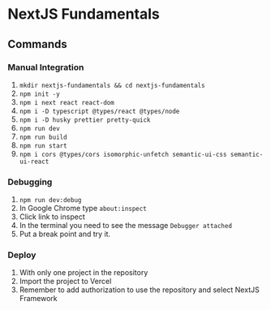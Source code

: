 # NextJS Fundamentals

## Commands

### Manual Integration

1. `mkdir nextjs-fundamentals && cd nextjs-fundamentals`
2. `npm init -y`
3. `npm i next react react-dom`
4. `npm i -D typescript @types/react @types/node`
5. `npm i -D husky prettier pretty-quick`
6. `npm run dev`
7. `npm run build`
8. `npm run start`
9. `npm i cors @types/cors isomorphic-unfetch semantic-ui-css semantic-ui-react`

### Debugging

1. `npm run dev:debug`
2. In Google Chrome type `about:inspect`
3. Click link to inspect
4. In the terminal you need to see the message `Debugger attached`
5. Put a break point and try it.

### Deploy

1. With only one project in the repository
2. Import the project to Vercel
3. Remember to add authorization to use the repository and select NextJS Framework
